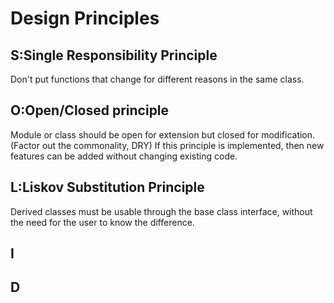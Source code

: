 # Design Principles

## S:Single Responsibility Principle

Don't put functions that change for different reasons in the same class.

## O:Open/Closed principle

Module or class should be open for extension but closed for modification. (Factor out the commonality, DRY)
If this principle is implemented, then new features can be added without changing existing code.

## L:Liskov Substitution Principle

Derived classes must be usable through the base class interface, without the need for the user to know
the difference.

## I

## D